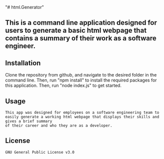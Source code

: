 "# html.Generator"

## This is a command line application designed for users to generate a basic html webpage that contains a summary of their work as a software engineer.

## Installation
  Clone the repository from github, and navigate to the desired folder in the command line. Then, run "npm install" to install the required packages for this application.
  Then, run "node index.js" to get started.
  
  ## Usage
    This app was designed for employees on a software engineering team to easily generate a working html webpage that displays their skills and gives a brief summary
    of their career and who they are as a developer. 
    
  ## License
    GNU General Public License v3.0
